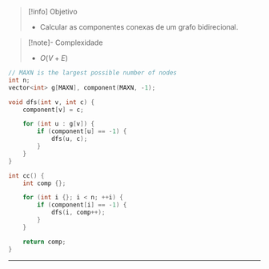 > [!info] Objetivo
> - Calcular as componentes conexas de um grafo bidirecional.

> [!note]- Complexidade
> - $O(V + E)$

```cpp
// MAXN is the largest possible number of nodes
int n;
vector<int> g[MAXN], component(MAXN, -1);

void dfs(int v, int c) {
	component[v] = c;

	for (int u : g[v]) {
		if (component[u] == -1) {
			dfs(u, c);
		}
	}
}

int cc() {
	int comp {};

	for (int i {}; i < n; ++i) {
		if (component[i] == -1) {
			dfs(i, comp++);
		}
	}

	return comp;
}
```

---